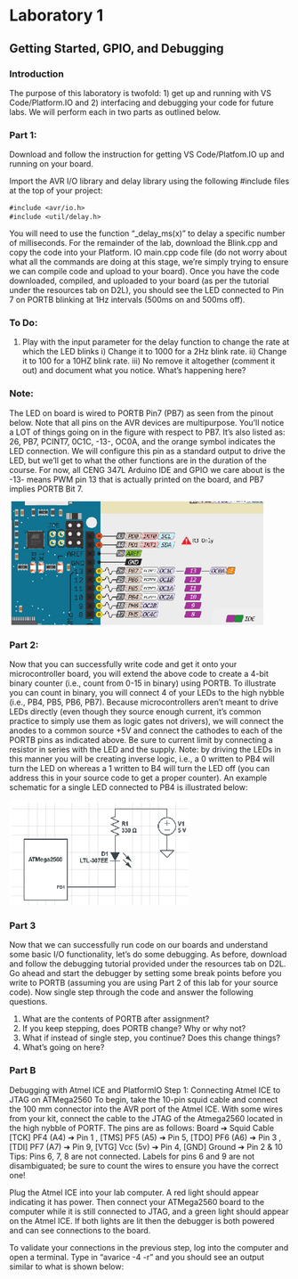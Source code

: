 # Laboratory 1

## Getting Started, GPIO, and Debugging

### Introduction
The purpose of this laboratory is twofold: 1) get up and running with VS Code/Platform.IO and 2) interfacing and debugging your code for future labs. We will perform each in two parts as outlined below.

### Part 1:
Download and follow the instruction for getting VS Code/Platfom.IO up and running on your board.

Import the AVR I/O library and delay library using the following #include files at the top of your project:

    #include <avr/io.h>
    #include <util/delay.h>

You will need to use the function “_delay_ms(x)” to delay a specific number of milliseconds. For the remainder of the lab, download the Blink.cpp and copy the code into your Platform. IO main.cpp code file (do not worry about what all the commands are doing at this stage, we’re simply  trying to ensure we can compile code and upload to your board). Once you have the code downloaded, compiled, and uploaded to your board (as per the tutorial under the resources tab on D2L), you should see the LED connected to Pin 7 on PORTB blinking at 1Hz intervals (500ms on and 500ms off).

### To Do:
1. Play with the input parameter for the delay function to change the rate at which the LED
blinks
    i) Change it to 1000 for a 2Hz blink rate.
    ii) Change it to 100 for a 10HZ blink rate.
    iii) No remove it altogether (comment it out) and document what you notice. What’s happening here?

### Note:
The LED on board is wired to PORTB Pin7 (PB7) as seen from the pinout below. Note that all pins on the AVR devices are multipurpose. You’ll notice a LOT of things going on in the figure with respect to PB7. It’s also listed as: 26, PB7, PCINT7, 0C1C, -13-, OC0A, and the orange symbol indicates the LED connection. We will configure this pin as a standard output to drive the LED, but we’ll get to what the other functions are in the duration of the course. For now, all CENG 347L Arduino IDE and GPIO we care about is the -13- means PWM pin 13 that is actually printed on the board, and PB7 implies PORTB Bit 7.

![Figure 1](/Lab01/assets/images/Figure1.png)

### Part 2:
Now that you can successfully write code and get it onto your microcontroller board, you will extend the above code to create a 4-bit binary counter (i.e., count from 0-15 in binary) using PORTB. To illustrate you can count in binary, you will connect 4 of your LEDs to the high nybble (i.e., PB4, PB5, PB6, PB7). Because microcontrollers aren’t meant to drive LEDs directly (even though they source enough current, it’s common practice to simply use them as logic gates not drivers), we will connect the anodes to a common source +5V and connect the cathodes to each of the PORTB pins as indicated above. Be sure to current limit by connecting a resistor in series with the LED and the supply. Note: by driving the LEDs in this manner you will be creating inverse logic, i.e., a 0 written to PB4 will turn the LED on whereas a 1 written to B4 will turn the LED off (you can address this in your source code to get a proper counter). An example schematic for a single LED connected to PB4 is illustrated below:

![Figure 2](/Lab01/assets/images/Figure2.png)

### Part 3
Now that we can successfully run code on our boards and understand some basic I/O functionality, let’s do some debugging. As before, download and follow the debugging tutorial provided under the resources tab on D2L. Go ahead and start the debugger by setting some break points before you write to PORTB (assuming you are using Part 2 of this lab for your source code). Now single step through the code and answer the following questions.

1. What are the contents of PORTB after assignment?
2. If you keep stepping, does PORTB change? Why or why not?
3. What if instead of single step, you continue? Does this change things?
4. What’s going on here?

### Part B
Debugging with Atmel ICE and PlatformIO
Step 1: Connecting Atmel ICE to JTAG on ATMega2560 To begin, take the 10-pin squid cable and connect the 100 mm connector into the AVR port of the Atmel ICE. With some wires from your kit, connect the cable to the JTAG of the Atmega2560 located in the high nybble of PORTF. The pins are as follows: Board ➔ Squid Cable [TCK] PF4 (A4) ➔ Pin 1 , [TMS] PF5 (A5) ➔ Pin 5, [TDO] PF6 (A6) ➔ Pin 3 ,[TDI] PF7 (A7) ➔ Pin 9, [VTG] Vcc (5v) ➔ Pin 4, [GND] Ground ➔ Pin 2 & 10 Tips: Pins 6, 7, 8 are not connected. Labels for pins 6 and 9 are not disambiguated; be sure to count the wires to ensure you have the correct one!

Plug the Atmel ICE into your lab computer. A red light should appear indicating it has power. Then connect your ATMega2560 board to the computer while it is still connected to JTAG, and a green light should appear on the Atmel ICE. If both lights are lit then the debugger is both powered and can see connections to the board.

To validate your connections in the previous step, log into the computer and open a terminal. Type in “avarice -4 -r” and you should see an output similar to what is shown below: